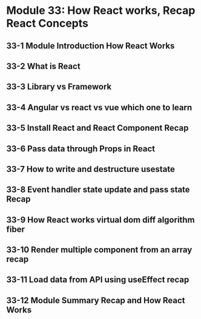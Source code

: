 # Module 33: How React works, Recap React Concepts

## 33-1 Module Introduction How React Works
## 33-2 What is React
## 33-3 Library vs Framework
## 33-4 Angular vs react vs vue which one to learn
## 33-5 Install React and React Component Recap
## 33-6 Pass data through Props in React
## 33-7 How to write and destructure usestate
## 33-8 Event handler state update and pass state Recap
## 33-9 How React works virtual dom diff algorithm fiber
## 33-10 Render multiple component from an array recap
## 33-11 Load data from API using useEffect recap
## 33-12 Module Summary Recap and How React Works